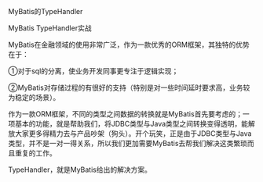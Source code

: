 MyBatis的TypeHandler



MyBatis TypeHandler实战

 

MyBatis在金融领域的使用非常广泛，作为一款优秀的ORM框架，其独特的优势在于：

①对于sql的分离，使业务开发同事更专注于逻辑实现；

②MyBatis对存储过程的有很好的支持（特别是对一些时间延时要求高，业务较为稳定的场景）。



作为一款ORM框架，不同的类型之间数据的转换就是MyBatis首先要考虑的；一项基本的功能，就是帮助我们，将JDBC类型与Java类型之间转换变得透明，能解放大家更多得精力去与产品吵架（狗头）。开个玩笑，正是由于JDBC类型与Java类型，并不是一对一得关系，所以我们更加需要MyBatis去帮我们解决这类繁琐而且重复的工作。 



TypeHandler，就是MyBatis给出的解决方案。





